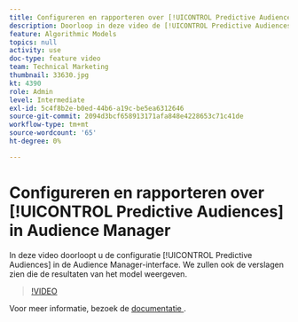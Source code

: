 ```yaml
---
title: Configureren en rapporteren over [!UICONTROL Predictive Audiences]
description: Doorloop in deze video de [!UICONTROL Predictive Audiences] -configuratie in de Audience Manager-interface. Zie de rapporten die de resultaten van het model tonen.
feature: Algorithmic Models
topics: null
activity: use
doc-type: feature video
team: Technical Marketing
thumbnail: 33630.jpg
kt: 4390
role: Admin
level: Intermediate
exl-id: 5c4f8b2e-b0ed-44b6-a19c-be5ea6312646
source-git-commit: 2094d3bcf658913171afa848e4228653c71c41de
workflow-type: tm+mt
source-wordcount: '65'
ht-degree: 0%

---
```


# Configureren en rapporteren over [!UICONTROL Predictive Audiences] in Audience Manager

In deze video doorloopt u de configuratie [!UICONTROL Predictive Audiences] in de Audience Manager-interface. We zullen ook de verslagen zien die de resultaten van het model weergeven.

>[!VIDEO](https://video.tv.adobe.com/v/33630/?quality=12)

Voor meer informatie, bezoek de [ documentatie ](https://experienceleague.adobe.com/docs/audience-manager/user-guide/features/algorithmic-models/predictive-audiences/predictive-audiences.html?lang=nl-NL).

